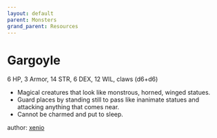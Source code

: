 ```yaml
---
layout: default
parent: Monsters
grand_parent: Resources
---
```


# Gargoyle
6 HP, 3 Armor, 14 STR, 6 DEX, 12 WIL, claws (d6+d6)  
- Magical creatures that look like monstrous, horned, winged statues.  
- Guard places by standing still to pass like inanimate statues and attacking anything that comes near.  
- Cannot be charmed and put to sleep.  

author: [xenio](https://xenioinabottle.blogspot.com)
